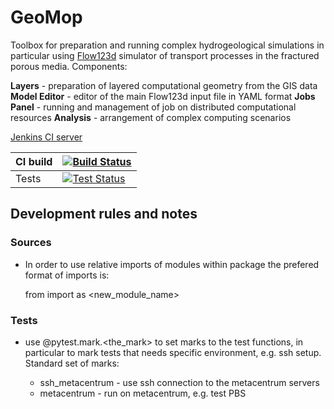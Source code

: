# GeoMop 

Toolbox for preparation and running complex hydrogeological simulations in particular using [Flow123d](https://flow123d.github.io) simulator of transport processes in the fractured porous media.
Components:
    
**Layers** - preparation of layered computational geometry from the GIS data
**Model Editor** - editor of the main Flow123d input file in YAML format
**Jobs Panel** - running and management of job on distributed computational resources
**Analysis** - arrangement of complex computing scenarios 

[Jenkins CI server](https://ci3.nti.tul.cz)

| CI build | [![Build Status](http://ci3.nti.tul.cz/buildStatus/icon?job=gm-build)](http://ci3.nti.tul.cz/job/gm-build) |
| ----- | ---- |
| Tests | [![Test Status](http://ci3.nti.tul.cz/buildStatus/icon?job=gm-linux-tests)](http://ci3.nti.tul.cz/job/gm-linux-tests/) |

## Development rules and notes

### Sources
- In order to use relative imports of modules within package the prefered format of imports is:
    
    from <package> import <module> as <new_module_name>

### Tests
- use @pytest.mark.<the_mark> to set marks to the test functions, in particular
  to mark tests that needs specific environment, e.g. ssh setup. Standard set of marks:
  
  - ssh_metacentrum - use ssh connection to the metacentrum servers
  - metacentrum - run on metacentrum, e.g. test PBS 
  
